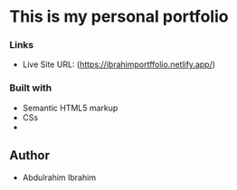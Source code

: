 # This is my personal portfolio
### Links
- Live Site URL: (https://ibrahimportffolio.netlify.app/)

### Built with

- Semantic HTML5 markup
- CSs
- 
## Author
- Abdulrahim Ibrahim

